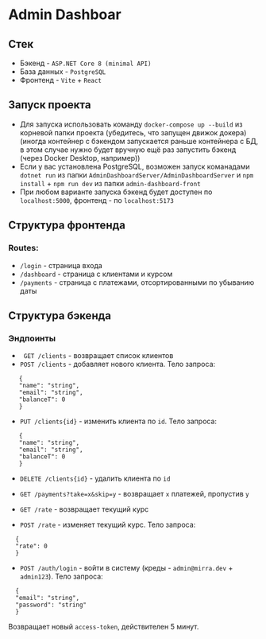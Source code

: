 # Admin Dashboar

## Стек
 - Бэкенд - `ASP.NET Core 8 (minimal API)`
 - База данных - `PostgreSQL`
 - Фронтенд - `Vite` + `React`

## Запуск проекта
 - Для запуска использовать команду `docker-compose up --build` из корневой папки проекта (убедитесь, что запущен движок докера) (иногда контейнер с бэкендом запускается раньше контейнера с БД, в этом случае нужно будет вручную ещё раз запустить бэкенд (через Docker Desktop, например))
 - Если у вас установлена PostgreSQL, возможен запуск команадами `dotnet run` из папки `AdminDashboardServer/AdminDashboardServer` и `npm install` + `npm run dev` из папки `admin-dashboard-front`
 - При любом варианте запуска бэкенд будет доступен по `localhost:5000`, фронтенд - по `localhost:5173`

## Структура фронтенда
### Routes:
 - `/login` - страница входа
 - `/dashboard` - страница с клиентами и курсом
 - `/payments` - страница с платежами, отсортированными по убыванию даты

## Структура бэкенда
### Эндпоинты
 - ` GET /clients` - возвращает список клиентов
 - `POST /clients` - добавляет нового клиента. Тело запроса:
 ```
    {
    "name": "string",
    "email": "string",
    "balanceT": 0
    }
 ```
 - `PUT /clients{id}` - изменить клиента по `id`. Тело запроса:
 ```
    {
    "name": "string",
    "email": "string",
    "balanceT": 0
    }
 ```
  - `DELETE /clients{id}` - удалить клиента по `id`

  - `GET /payments?take=x&skip=y` - возвращает `x` платежей, пропустив `y`
  - `GET /rate` - возвращает текущий курс
  - `POST /rate` - изменяет текущий курс. Тело запроса:
  ```
    {
    "rate": 0
    }
  ```
  - `POST /auth/login` - войти в систему (креды - `admin@mirra.dev` + `admin123`). Тело запроса:
  ```
    {
    "email": "string",
    "password": "string"
    }
  ```
  Возвращает новый `access-token`, действителен 5 минут.
